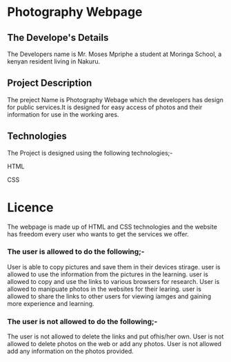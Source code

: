 # Photography Webpage

## The Develope's Details
The Developers name is Mr. Moses Mpriphe a student at Moringa School, a kenyan resident living in Nakuru.

## Project Description
The preject Name is Photography Webage which the developers has design for public services.It is designed for easy access of photos and their information for use in the working ares.

## Technologies

The Project is designed using the following technologies;-

HTML

CSS



# Licence
The webpage is made up of HTML and CSS technologies and the website has freedom every user who wants to
get the services we offer.

### The user is allowed to do the following;-
User is able to copy pictures and save them in their devices stirage.
user is allowed to use the information from the pictures in the learning.
user is allowed to copy and use the links to various browsers for research.
User is allowed to manipuate photos in the websites for their learing.
user is allowed to share the links to other users for viewing iamges and gaining more experience and learning.

### The user is not allowed to do the following;-
The user is not allowed to delete the links and put ofhis/her  own.
User is not allowed to delete photos on the web or add any photos.
User is not allowed add any information on the photos provided.